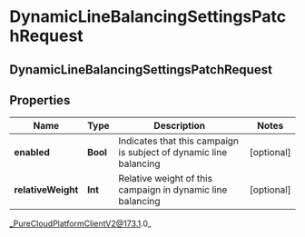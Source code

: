 # DynamicLineBalancingSettingsPatchRequest

## DynamicLineBalancingSettingsPatchRequest

## Properties

|Name | Type | Description | Notes|
|------------ | ------------- | ------------- | -------------|
| **enabled** | **Bool** | Indicates that this campaign is subject of dynamic line balancing | [optional] |
| **relativeWeight** | **Int** | Relative weight of this campaign in dynamic line balancing | [optional] |



_PureCloudPlatformClientV2@173.1.0_

